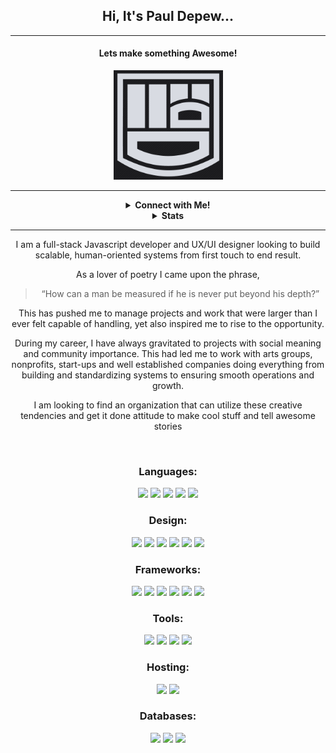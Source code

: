 <center>

## Hi, It's Paul Depew...
------
#### Lets make something Awesome!

<img width="175px" src="./PromoCard_Logo.png">

<br />

-----
<details>
<summary> <b>Connect with Me!</b>
</summary>
<br />

[<img src="https://img.shields.io/badge/PaulDepew%20-%23007ACC.svg?&style=for-the-badge&logo=LinkedIn&logoColor=white"/>][instagram]
[<img src="https://img.shields.io/badge/LostAmongPines%20-%23E4405F.svg?&style=for-the-badge&logo=Instagram&logoColor=white"/>][linkedin] 
[<img src="https://img.shields.io/badge/CodeWars%20-%23AD2C27.svg?&style=for-the-badge&logo=Codewars&logoColor=white"/>][ codewars] 
[<img src="https://img.shields.io/badge/Design Portfolio%20-%23414959.svg?&style=for-the-badge&logo=Octopus-deploy&logoColor=white"/>][portfolio]

</details>

<details>
<summary>
<b>Stats</b>
</summary>

  ![Paul's Stats](https://github-readme-stats.codestackr.vercel.app/api?username=PaulDepew&show_icons=true&hide_border=true&theme=nord)

![Top Languages](https://github-readme-stats.vercel.app/api/top-langs/?username=PaulDepew&layout=compact&theme=nord)

  </details>

---------------
I am a full-stack Javascript developer and UX/UI designer looking to build scalable, human-oriented systems from first touch to end result.

As a lover of poetry I came upon the phrase,
>“How can a man be measured if he is never put beyond his depth?” 

This has pushed me to manage projects and work that were larger than I ever felt capable of handling, yet also inspired me to rise to the opportunity.

During my career, I have always gravitated to projects with social meaning and community importance.
This had led me to work with arts groups, nonprofits, start-ups and well established companies doing everything from building and standardizing systems to ensuring smooth operations and growth. 

I am looking to find an organization that can utilize these creative tendencies and get it done attitude to make cool stuff and tell awesome stories

<br/>

### Languages:
<img src="https://img.shields.io/badge/node.js%20-%2343853D.svg?&style=for-the-badge&logo=node.js&logoColor=white"/>

<img src="https://img.shields.io/badge/javascript%20-%23323330.svg?&style=for-the-badge&logo=javascript&logoColor=%23F7DF1E"/>

<img src="https://img.shields.io/badge/typescript%20-%23007ACC.svg?&style=for-the-badge&logo=typescript&logoColor=white"/>

<img src="https://img.shields.io/badge/html5%20-%23E34F26.svg?&style=for-the-badge&logo=html5&logoColor=white"/>

<img src="https://img.shields.io/badge/css3%20-%231572B6.svg?&style=for-the-badge&logo=css3&logoColor=white"/>


### Design:
<img src="https://img.shields.io/badge/Illustrator%20-%23ff9a00.svg?&style=for-the-badge&logo=Adobe-Illustrator&logoColor=white"/>
<img src="https://img.shields.io/badge/Adobe_Xd%20-%23FF26BE.svg?&style=for-the-badge&logo=Adobe-Xd&logoColor=white"/>
<img src="https://img.shields.io/badge/Adobe_Photoshop%20-%23318aff.svg?&style=for-the-badge&logo=Adobe-Xd&logoColor=white"/>
<img src="https://img.shields.io/badge/bootstrap%20-%23563D7C.svg?&style=for-the-badge&logo=bootstrap&logoColor=white"/>

<img src="https://img.shields.io/badge/material%20ui%20-%230081CB.svg?&style=for-the-badge&logo=material-ui&logoColor=white"/>

<img src="https://img.shields.io/badge/Flutter%20-%2302569B.svg?&style=for-the-badge&logo=Flutter&logoColor=white"/>


### Frameworks:
<img src="https://img.shields.io/badge/express.js%20-%23404d59.svg?&style=for-the-badge"/>

<img src="https://img.shields.io/badge/react%20-%2320232a.svg?&style=for-the-badge&logo=react&logoColor=%2361DAFB"/>

<img src="https://img.shields.io/badge/redux%20-%23593d88.svg?&style=for-the-badge&logo=redux&logoColor=white"/>

<img src="https://img.shields.io/badge/jquery%20-%230769AD.svg?&style=for-the-badge&logo=jquery&logoColor=white"/>

<img src="https://img.shields.io/badge/Twilio%20-%23F22F46.svg?&style=for-the-badge&logo=twilio&logoColor=white"/>
<img src="https://img.shields.io/badge/Socket.io%20-%23010101.svg?&style=for-the-badge&logo=Socket.io&logoColor=white"/>


### Tools: 
<img src="https://img.shields.io/badge/git%20-%23F05033.svg?&style=for-the-badge&logo=git&logoColor=white"/>

<img src="https://img.shields.io/badge/github%20-%23121011.svg?&style=for-the-badge&logo=github&logoColor=white"/>

<img src="https://img.shields.io/badge/NPM%20-%23cb3837.svg?&style=for-the-badge&logo=NPM&logoColor=white"/>
<img src="https://img.shields.io/badge/Jest%20-%23C21325.svg?&style=for-the-badge&logo=Jest&logoColor=white"/>
<br />

### Hosting:
<img src="https://img.shields.io/badge/AWS%20-%23FF9900.svg?&style=for-the-badge&logo=amazon-aws&logoColor=white"/>

<img src="https://img.shields.io/badge/heroku%20-%23430098.svg?&style=for-the-badge&logo=heroku&logoColor=white"/>


### Databases:
<img src ="https://img.shields.io/badge/MongoDB-%234ea94b.svg?&style=for-the-badge&logo=mongodb&logoColor=white"/>

<img src ="https://img.shields.io/badge/postgres-%23316192.svg?&style=for-the-badge&logo=postgresql&logoColor=white"/>
<img src ="https://img.shields.io/badge/MySQL-%234479A1.svg?&style=for-the-badge&logo=MYSQL&logoColor=white"/>



[instagram]: https://instagram.com/lostamongpines
[linkedin]: https://www.linkedin.com/in/pauldepew/
[codewars]: https://www.codewars.com/users/PaulDepew
[portfolio]: https://google.com
